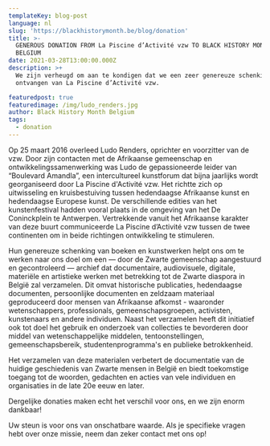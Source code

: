 ```yaml
---
templateKey: blog-post
language: nl
slug: 'https://blackhistorymonth.be/blog/donation'
title: >-
  GENEROUS DONATION FROM La Piscine d’Activité vzw TO BLACK HISTORY MONTH
  BELGIUM  
date: 2021-03-28T13:00:00.000Z
description: >+
  We zijn verheugd om aan te kondigen dat we een zeer genereuze schenking hebben
  ontvangen van La Piscine d’Activité vzw.

featuredpost: true
featuredimage: /img/ludo_renders.jpg
author: Black History Month Belgium
tags:
  - donation
---
```

Op 25 maart 2016 overleed Ludo Renders, oprichter en voorzitter van de vzw. Door zijn contacten met de Afrikaanse gemeenschap en ontwikkelingssamenwerking was Ludo de gepassioneerde leider van “Boulevard Amandla”, een intercultureel kunstforum dat bijna jaarlijks wordt georganiseerd door La Piscine d'Activité vzw. Het richtte zich op uitwisseling en kruisbestuiving tussen hedendaagse Afrikaanse kunst en hedendaagse Europese kunst. De verschillende edities van het kunstenfestival hadden vooral plaats in de omgeving van het De Coninckplein te Antwerpen. Vertrekkende vanuit het Afrikaanse karakter van deze buurt communiceerde La Piscine d’Activité vzw tussen de twee continenten om in beide richtingen ontwikkeling te stimuleren.



Hun genereuze schenking van boeken en kunstwerken helpt ons om te werken naar ons doel om een — door de Zwarte gemeenschap aangestuurd en gecontroleerd — archief dat documentaire, audiovisuele, digitale, materiële en artistieke werken met betrekking tot de Zwarte diaspora in België zal verzamelen. Dit omvat historische publicaties, hedendaagse documenten, persoonlijke documenten en zeldzaam materiaal geproduceerd door mensen van Afrikaanse afkomst - waaronder wetenschappers, professionals, gemeenschapsgroepen, activisten, kunstenaars en andere individuen. Naast het verzamelen heeft dit initiatief ook tot doel het gebruik en onderzoek van collecties te bevorderen door middel van wetenschappelijke middelen, tentoonstellingen, gemeenschapsbereik, studentenprogramma's en publieke betrokkenheid.



Het verzamelen van deze materialen verbetert de documentatie van de huidige geschiedenis van Zwarte mensen in België en biedt toekomstige toegang tot de woorden, gedachten en acties van vele individuen en organisaties in de late 20e eeuw en later.



Dergelijke donaties maken echt het verschil voor ons, en we zijn enorm dankbaar!



Uw steun is voor ons van onschatbare waarde. Als je specifieke vragen hebt over onze missie, neem dan zeker contact met ons op!
